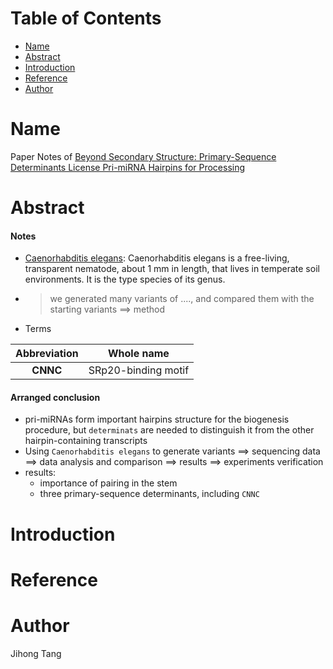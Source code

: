 [TOC levels=1-4]: #

# Table of Contents
- [Name](#name)
- [Abstract](#abstract)
- [Introduction](#introduction)
- [Reference](#reference)
- [Author](#author)

# Name
Paper Notes of [Beyond Secondary Structure: Primary-Sequence Determinants License Pri-miRNA Hairpins for Processing](https://linkinghub.elsevier.com/retrieve/pii/S0092867413000834)

# Abstract
#### Notes
* [Caenorhabditis elegans](https://en.wikipedia.org/wiki/Caenorhabditis_elegans): Caenorhabditis elegans is a free-living, transparent nematode, about 1 mm in length, that lives in temperate soil environments. It is the type species of its genus.
* > we generated many variants of ...., and compared them with the starting variants ==> method
* Terms

| Abbreviation | Whole name|
| :---: | :---: |
|**CNNC**| SRp20-binding motif|

#### Arranged conclusion
* pri-miRNAs form important hairpins structure for the biogenesis procedure, but `determinats` are needed to distinguish it from the other hairpin-containing transcripts
* Using `Caenorhabditis elegans` to generate variants ==> sequencing data ==> data analysis and comparison ==> results ==> experiments verification
* results:
    - importance of pairing in the stem 
    - three primary-sequence determinants, including `CNNC`
# Introduction

# Reference 

# Author
Jihong Tang